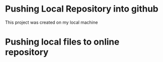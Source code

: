 # Pushing Local Repository into github
This project was created on my local machine 

# Pushing local files to online repository
